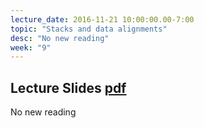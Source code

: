 ```yaml
---
lecture_date: 2016-11-21 10:00:00.00-7:00
topic: "Stacks and data alignments"
desc: "No new reading"
week: "9"
---
```


## Lecture Slides [pdf](https://drive.google.com/file/d/0B__7284Jee0fQjdKamRuSm05X3c/view?usp=sharing)

No new reading
